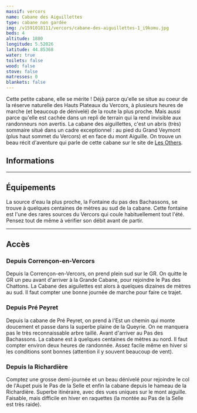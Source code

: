 ```yaml
---
massif: vercors
name: Cabane des Aiguillettes
type: cabane non gardée
img: /v1591018111/vercors/cabane-des-aiguillettes-1_i9komu.jpg
beds: 4
altitude: 1880
longitude: 5.52026
latitude: 44.85368
water: true
toilets: false
wood: false
stove: false
matresses: 0
blankets: false
---
```

Cette petite cabane, elle se mérite ! Déjà parce qu'elle se situe au coeur de la réserve naturelle des Hauts Plateaux du Vercors, à plusieurs heures de marche (et beaucoup de dénivelé) de la route la plus proche. Mais aussi parce qu'elle est cachée dans un repli de terrain qui la rend invisible aux randonneurs non avertis. La cabane des aiguillettes, c'est un abris (très) sommaire situé dans un cadre exceptionnel : au pied du Grand Veymont (plus haut sommet du Vercors) et en face du mont Aiguille. On trouve un beau récit d'aventure qui parle de cette cabane sur le site de [Les Others](https://www.lesothers.com/hauts-plateaux-vercors-cabane).

## Informations

<!-- <grid :altitude="altitude" :beds="beds" :longitude="longitude" :latitude="longitude"></grid> -->

___

## Équipements

<!-- <grid :matresses="matresses" :blankets="blankets" :stove="stove" :wood="wood" :water="water" :toilets="toilets"></grid> -->

La source d'eau la plus proche, la Fontaine du pas des Bachassons, se trouve à quelques centaines de mètres au sud de la cabane. Cette fontaine est l'une des rares sources du Vercors qui coule habituellement tout l'été. Pensez tout de même à vérifier son débit avant de partir.
___

## Accès
### Depuis Corrençon-en-Vercors
Depuis la Corrençon-en-Vercors, on prend plein sud sur le GR. On quitte le GR un peu avant d'arriver à la Grande Cabane, pour rejoindre le Pas des Chattons. La Cabane des aiguilettes est alors à quelques dizaines de mètres au sud. Il faut compter une bonne journée de marche pour faire ce trajet.

### Depuis Pré Peyret
Depuis la cabane de Pré Peyret, on prend à l'Est un chemin qui monte doucement et passe dans la superbe plaine de la Queyrie. On ne manquera pas le très reconnaissable arbre taillé. Avant d'arriver au Pas des Bachassons. La cabane est à quelques centaines de mètres au nord. Il faut compter environ deux heures de randonnée. Assez facile même en hiver si les conditions sont bonnes (attention il y souvent beaucoup de vent).

### Depuis la Richardière
Comptez une grosse demi-journée et un beau dénivelé pour rejoindre le col de l'Aupet puis le Pas de la Selle et enfin la cabane depuis le hameau de la Richardière. Superbe itinéraire, avec des vues uniques sur le mont aiguille. Faisable, mais difficile en hiver en raquettes (la montée au Pas de la Selle est très raide).
